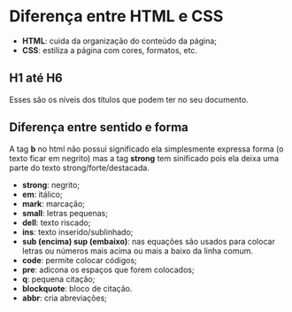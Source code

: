 # Diferença entre HTML e CSS

- **HTML**: cuida da organização do conteúdo da página;
- **CSS**: estiliza a página com cores, formatos, etc.

## H1 até H6
Esses são os níveis dos títulos que podem ter no seu documento.

## Diferença entre sentido e forma

A tag **b** no html não possui significado ela simplesmente expressa forma (o texto ficar em negrito) mas a tag **strong** tem sinificado pois ela deixa uma parte do texto strong/forte/destacada.

- **strong**: negrito;
- **em**: itálico;
- **mark**: marcação;
- **small**: letras pequenas;
- **dell**: texto riscado;
- **ins**: texto inserido/sublinhado;
- **sub (encima) sup (embaixo)**: nas equações são usados para colocar letras ou números mais acima ou mais a baixo da linha comum.
- **code**: permite colocar códigos;
- **pre**: adicona os espaços que forem colocados;
- **q**: pequena citação;
- **blockquote**: bloco de citação.
- **abbr**: cria abreviações;

